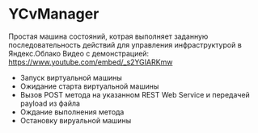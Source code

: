 # YCvManager
Простая машина состояний, котрая выполняет заданную последовательность действий для управления инфраструктурой в Яндекс.Облако
 Видео с демонстрацией: https://www.youtube.com/embed/_s2YGIARKmw

- Запуск виртуальной машины
- Ожидание старта виртуальной машины
- Вызов POST метода на указанном REST Web Service и передачей payload из файла
- Ождание выполнения метода
- Остановку вируальной машины
